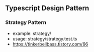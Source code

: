 ## Typescript Design Pattern

### Strategy Pattern
- example: strategy/
- usage: strategy/strategy.test.ts
- https://tinkerbellbass.tistory.com/66